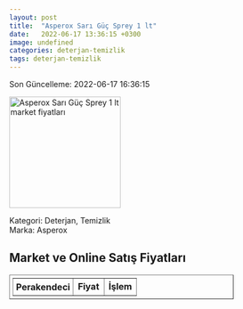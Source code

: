 ```yaml
---
layout: post
title:  "Asperox Sarı Güç Sprey 1 lt"
date:   2022-06-17 13:36:15 +0300
image: undefined
categories: deterjan-temizlik
tags: deterjan-temizlik
---
```


Son Güncelleme: 2022-06-17 16:36:15

<img src="undefined" width="200" alt="Asperox Sarı Güç Sprey 1 lt market fiyatları" />

Kategori: Deterjan, Temizlik
<br />
Marka: Asperox

<h2>Market ve Online Satış Fiyatları</h2>

<table border="1" style="padding: 5px;width:80%;">
  <tr>
    <td style="padding: 5px;"><strong>Perakendeci</strong></td>
    <td><strong>Fiyat</strong></td>
    <td><strong>İşlem</strong></td>
  </tr>
  
</table>
